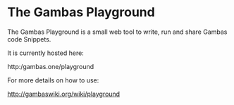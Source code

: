 # The Gambas Playground

The Gambas Playground is a small web tool to write, run and share Gambas code Snippets. 

It is currently hosted here: 

http:/gambas.one/playground

For more details on how to use:

http://gambaswiki.org/wiki/playground
